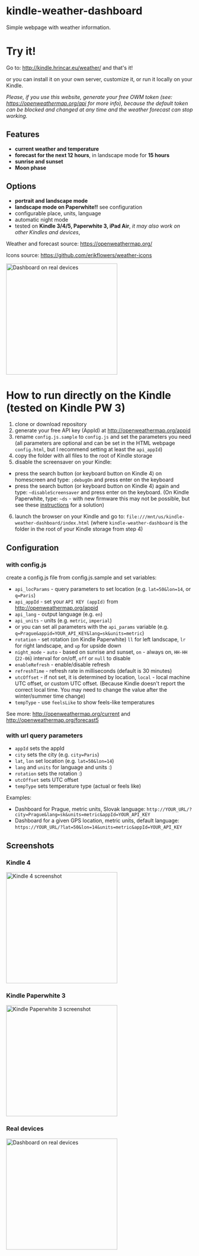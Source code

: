 # kindle-weather-dashboard

Simple webpage with weather information.

# Try it!

Go to: http://kindle.hrincar.eu/weather/ and that's it!

or you can install it on your own server, customize it, or run it locally on your Kindle.

_Please, if you use this website, generate your free OWM token (see: https://openweathermap.org/api for more info), because the default token can be blocked and changed at any time and the weather forecast can stop working._

## Features

* **current weather and temperature**
* **forecast for the next 12 hours**, in landscape mode for **15 hours**
* **sunrise and sunset**
* **Moon phase**

## Options

* **portrait and landscape mode**
* **landscape mode on Paperwhite!!** see configuration
* configurable place, units, language
* automatic night mode
* tested on **Kindle 3/4/5, Paperwhite 3, iPad Air**, *it may also work on other Kindles and devices*,

Weather and forecast source: https://openweathermap.org/

Icons source: https://github.com/erikflowers/weather-icons

<img src="real_devices.jpg" width="300" alt="Dashboard on real devices" />

# How to run directly on the Kindle (tested on Kindle PW 3)
1. clone or download repository
2. generate your free API key (AppId) at http://openweathermap.org/appid
3. rename `config.js.sample` to `config.js` and set the parameters you need (all parameters are optional and can be set in the HTML webpage `config.html`, but I recommend setting at least the `api_appId`)
4. copy the folder with all files to the root of Kindle storage
5. disable the screensaver on your Kindle:
  * press the search button (or keyboard button on Kindle 4) on homescreen and type: `;debugOn` and press enter on the keyboard
  * press the search button (or keyboard button on Kindle 4) again and type: `~disableScreensaver` and press enter on the keyboard. (On Kindle Paperwhite, type: `~ds` - with new firmware this may not be possible, but see these [instructions](https://github.com/matopeto/kindle-weather-dashboard/issues/16) for a solution)
6. launch the browser on your Kindle and go to: `file:///mnt/us/kindle-weather-dashboard/index.html` (where `kindle-weather-dashboard` is the folder in the root of your Kindle storage from step 4)

## Configuration
### with config.js
create a config.js file from config.js.sample and set variables:

* `api_locParams` - query parameters to set location (e.g. `lat=50&lon=14`, or `q=Paris`)
* `api_appId` - set your `API KEY (appId)` from http://openweathermap.org/appid
* `api_lang` - output language (e.g. `en`)
* `api_units` - units (e.g. `metric`, `imperial`)
* or you can set all parameters with the `api_params` variable (e.g. `q=Prague&appid=YOUR_API_KEY&lang=sk&units=metric`)
* `rotation` - set rotation (on Kindle Paperwhite) `ll` for left landscape, `lr` for right landscape, and `up` for upside down
* `night_mode` - `auto` - based on sunrise and sunset, `on` - always on, `HH-HH` (`22-06`) interval for on/off, `off` or `null` to disable
* `enableRefresh` - enable/disable refresh
* `refreshTime` - refresh rate in milliseconds (default is 30 minutes)
* `utcOffset` - if not set, it is determined by location, `local` - local machine UTC offset, or custom UTC offset. (Because Kindle doesn't report the correct local time. You may need to change the value after the winter/summer time change)
* `tempType` - use `feelsLike` to show feels-like temperatures

See more: http://openweathermap.org/current and http://openweathermap.org/forecast5

### with url query parameters
* `appId` sets the appId
* `city` sets the city (e.g. `city=Paris`)
* `lat`, `lon` set location (e.g. `lat=50&lon=14`)
* `lang` and `units` for language and units :)
* `rotation` sets the rotation :)
* `utcOffset` sets UTC offset
* `tempType` sets temperature type (actual or feels like)

Examples:
* Dashboard for Prague, metric units, Slovak language: `http://YOUR_URL/?city=Prague&lang=sk&units=metric&appId=YOUR_API_KEY`
* Dashboard for a given GPS location, metric units, default language: `https://YOUR_URL/?lat=50&lon=14&units=metric&appId=YOUR_API_KEY`

## Screenshots

### Kindle 4
<img src="screenshot_kindle4.gif" width="300" alt="Kindle 4 screenshot" />

### Kindle Paperwhite 3
<img src="screenshot_paperwhite3.png" width="300" alt="Kindle Paperwhite 3 screenshot" />

### Real devices
<img src="real_devices.jpg" width="300" alt="Dashboard on real devices" />

